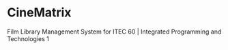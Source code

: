 # CineMatrix
 Film Library Management System for ITEC 60 | Integrated Programming and Technologies 1
